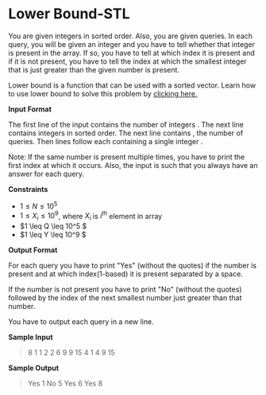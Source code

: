 # Lower Bound-STL
You are given  integers in sorted order. Also, you are given  queries. In each query, you will be given an integer and you have to tell whether that integer is present in the array. If so, you have to tell at which index it is present and if it is not present, you have to tell the index at which the smallest integer that is just greater than the given number is present.

Lower bound is a function that can be used with a sorted vector. Learn how to use lower bound to solve this problem by [clicking here.](https://cplusplus.com/reference/algorithm/lower_bound/)

**Input Format**

The first line of the input contains the number of integers . The next line contains  integers in sorted order. The next line contains , the number of queries. Then  lines follow each containing a single integer .

Note: If the same number is present multiple times, you have to print the first index at which it occurs. Also, the input is such that you always have an answer for each query.

**Constraints**
- $1 \leq N \leq 10^5$
- $1 \leq X_i \leq  10^9$, where $X_i$ is $i^{th}$ element in array
- $1 \leq Q \leq 10^5 $
- $1 \leq Y \leq 10^9 $

**Output Format**

For each query you have to print "Yes" (without the quotes) if the number is present and at which index(1-based) it is present separated by a space.

If the number is not present you have to print "No" (without the quotes) followed by the index of the next smallest number just greater than that number.

You have to output each query in a new line.

**Sample Input**

> 8
 1 1 2 2 6 9 9 15
 4
 1
 4
 9
> 15
> 
**Sample Output**

> Yes 1
 No 5
 Yes 6
> Yes 8
